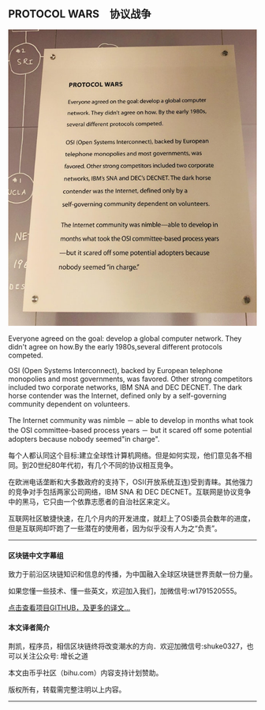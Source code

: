 PROTOCOL WARS　协议战争
-------------------
![PROTOCOL WARS](pics/protocol_wars.jpg)

Everyone agreed on the goal: develop a global computer network. They didn't agree on how.By the early 1980s,several different protocols competed.

OSI (Open Systems Interconnect), backed by European telephone monopolies and most governments,
was favored. Other strong competitors included two corporate networks, IBM SNA and DEC DECNET.
The dark horse contender was the Internet, defined only by a self-governing community dependent on volunteers.

The Internet community was nimble － able to develop in months what took the OSI committee-based process years － but it scared off some potential adopters because nobody seemed"in charge".

每个人都认同这个目标:建立全球性计算机网络。但是如何实现，他们意见各不相同。到20世纪80年代初，有几个不同的协议相互竞争。

在欧洲电话垄断和大多数政府的支持下，OSI(开放系统互连)受到青睐。其他强力的竞争对手包括两家公司网络，IBM SNA 和 DEC DECNET。互联网是协议竞争中的黑马，它只由一个依靠志愿者的自治社区来定义。

互联网社区敏捷快速，在几个月内的开发进度，就赶上了OSI委员会数年的进度，但是互联网却吓跑了一些潜在的使用者，因为似乎没有人为之“负责”。

----------------------------------------------------

#### 区块链中文字幕组

致力于前沿区块链知识和信息的传播，为中国融入全球区块链世界贡献一份力量。

如果您懂一些技术、懂一些英文，欢迎加入我们，加微信号:w1791520555。

[点击查看项目GITHUB，及更多的译文...](https://github.com/BlockchainTranslator/EOS)

#### 本文译者简介

荆凯，程序员，相信区块链终将改变潮水的方向．欢迎加微信号:shuke0327，也可以关注公众号: 增长之道

本文由币乎社区（bihu.com）内容支持计划赞助。

版权所有，转载需完整注明以上内容。

----------------------------------------------------
